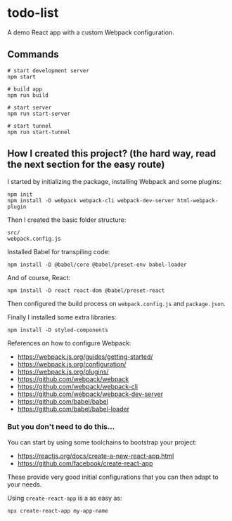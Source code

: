 # todo-list

A demo React app with a custom Webpack configuration.

## Commands

    # start development server
    npm start

    # build app
    npm run build

    # start server
    npm run start-server

    # start tunnel
    npm run start-tunnel

## How I created this project? (the hard way, read the next section for the easy route)

I started by initializing the package, installing Webpack and some plugins:

    npm init
    npm install -D webpack webpack-cli webpack-dev-server html-webpack-plugin

Then I created the basic folder structure:

    src/
    webpack.config.js

Installed Babel for transpiling code:

    npm install -D @babel/core @babel/preset-env babel-loader

And of course, React:

    npm install -D react react-dom @babel/preset-react

Then configured the build process on `webpack.config.js` and `package.json`.

Finally I installed some extra libraries:

    npm install -D styled-components

References on how to configure Webpack:

* https://webpack.js.org/guides/getting-started/
* https://webpack.js.org/configuration/
* https://webpack.js.org/plugins/
* https://github.com/webpack/webpack
* https://github.com/webpack/webpack-cli
* https://github.com/webpack/webpack-dev-server
* https://github.com/babel/babel
* https://github.com/babel/babel-loader

### But you don't need to do this...

You can start by using some toolchains to bootstrap your project:

* https://reactjs.org/docs/create-a-new-react-app.html
* https://github.com/facebook/create-react-app

These provide very good initial configurations that you can then adapt to your needs.

Using `create-react-app` is a as easy as:

    npx create-react-app my-app-name
